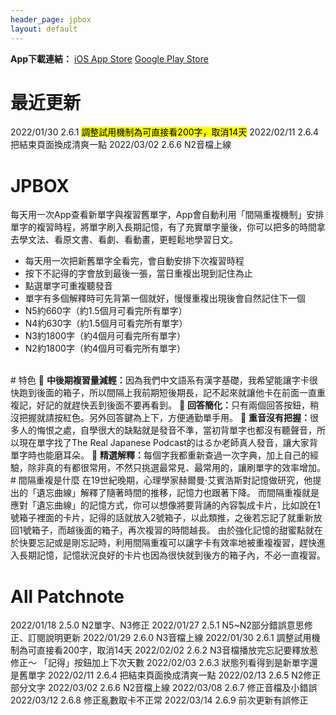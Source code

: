 ```yaml
---
header_page: jpbox
layout: default
---
```

<b>App下載連結：</b>
[iOS App Store](https://apps.apple.com/tw/app/jpbox/id1597878658)
[Google Play Store](https://play.google.com/store/apps/details?id=com.chundev.tangobox)
# 最近更新
2022/01/30 2.6.1 <mark class="yellow">調整試用機制為可直接看200字，取消14天</mark> 
2022/02/11 2.6.4 把結束頁面換成清爽一點 
2022/03/02 2.6.6 N2音檔上線

# JPBOX
每天用一次App查看新單字與複習舊單字，App會自動利用「間隔重複機制」安排單字的複習時程，將單字刷入長期記憶，有了充實單字量後，你可以把多的時間拿去學文法、看原文書、看劇、看動畫，更輕鬆地學習日文。
<br>
- 每天用一次把新舊單字全看完，會自動安排下次複習時程  
- 按下不記得的字會放到最後一張，當日重複出現到記住為止
- 點選單字可重複聽發音  
- 單字有多個解釋時可先背第一個就好，慢慢重複出現後會自然記住下一個  
- N5約660字（約1.5個月可看完所有單字）
- N4約630字（約1.5個月可看完所有單字）
- N3約1800字（約4個月可看完所有單字） 
- N2約1800字（約4個月可看完所有單字） 
<br>
# 特色
🔸 <b>中後期複習量減輕：</b>因為我們中文語系有漢字基礎，我希望能讓字卡很快跑到後面的箱子，所以間隔上我前期短後期長，記不起來就讓他卡在前面一直重複記，好記的就趕快丟到後面不要再看到。 
🔸 <b>回答簡化：</b>只有兩個回答按鈕，稍沒把握就請按紅色。另外回答鍵為上下，方便通勤單手用。 
🔸 <b>重音沒有把握：</b>很多人的悔恨之處，自學很大的缺點就是發音不準，當初背單字也都沒有聽聲音，所以現在單字找了The Real Japanese Podcast的はるか老師真人發音，讓大家背單字時也能磨耳朵。 
🔸 <b>精選解釋：</b>每個字我都重新查過一次字典，加上自己的經驗，除非真的有都很常用，不然只挑選最常見、最常用的，讓刷單字的效率增加。 
# 間隔重複是什麼
在19世紀晚期，心理學家赫爾曼·艾賓浩斯對記憶做研究，他提出的「遺忘曲線」解釋了隨著時間的推移，記憶力也跟著下降。  
而間隔重複就是應對「遺忘曲線」的記憶方式，你可以想像將要背誦的內容製成卡片，比如說在1號箱子裡面的卡片，記得的話就放入2號箱子，以此類推，之後若忘記了就重新放回1號箱子，而越後面的箱子，再次複習的時間越長。  
由於強化記憶的甜蜜點就在於快要忘記或是剛忘記時，利用間隔重複可以讓字卡有效率地被重複複習，趕快進入長期記憶，記憶狀況良好的卡片也因為很快就到後方的箱子內，不必一直複習。

# All Patchnote
2022/01/18 2.5.0 N2單字、N3修正
2022/01/27 2.5.1 N5~N2部分錯誤意思修正、訂閱說明更新
2022/01/29 2.6.0 N3音檔上線
2022/01/30 2.6.1 調整試用機制為可直接看200字，取消14天
2022/02/02 2.6.2 N3音檔播放完忘記要釋放惹 修正～ 「記得」按鈕加上下次天數
2022/02/03 2.6.3 狀態列看得到是新單字還是舊單字
2022/02/11 2.6.4 把結束頁面換成清爽一點
2022/02/13 2.6.5 N2修正部分文字
2022/03/02 2.6.6 N2音檔上線
2022/03/08 2.6.7 修正音檔及小錯誤
2022/03/12 2.6.8 修正亂數取卡不正常
2022/03/14 2.6.9 前次更新有誤修正